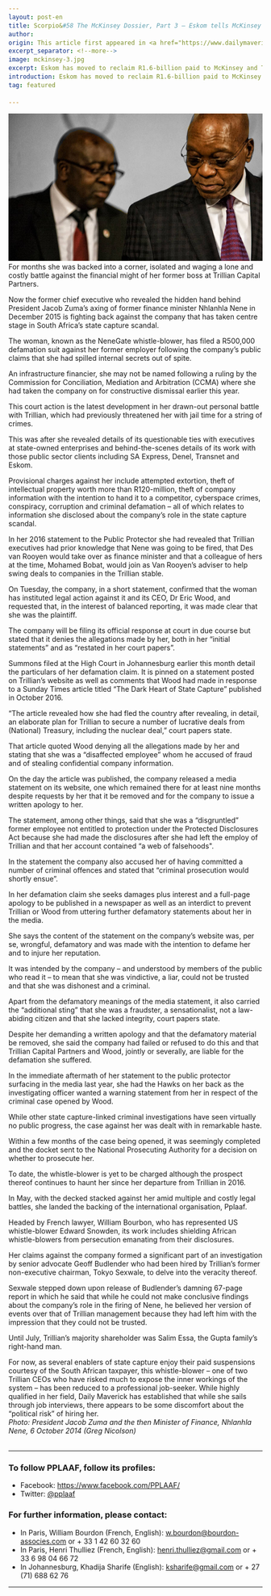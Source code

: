 ```yaml
---
layout: post-en
title: Scorpio&#58 The McKinsey Dossier, Part 3 – Eskom tells McKinsey and Trillian to PayBackTheMoney
author:
origin: This article first appeared in <a href="https://www.dailymaverick.co.za/article/2017-10-06-amabhungane-scorpio-the-mckinsey-dossier-part-3-eskom-tells-mckinsey-and-trillian-to-paybackthemoney/#.Wdo6g2iCzIU" target="_blank">the Daily Maverick</a>
excerpt_separator: <!--more-->
image: mckinsey-3.jpg
excerpt: Eskom has moved to reclaim R1.6-billion paid to McKinsey and Trillian for a consulting project that left the power utility “open to excessive economic exposure”, according to a confidential report. By Susan Comrie for AMABHUNGANE and Pauli van Wyk for SCORPIO.
introduction: Eskom has moved to reclaim R1.6-billion paid to McKinsey and Trillian for a consulting project that left the power utility “open to excessive economic exposure”, according to a confidential report. By Susan Comrie for AMABHUNGANE and Pauli van Wyk for SCORPIO.
tag: featured

---
```



 <img class="img-responsive img-post center-block" src="/img/posts/nenewhistle.jpg" title="Photo: President Jacob Zuma and the then Minister of Finance, Nhlanhla Nene, 6 October 2014 (Greg Nicolson)"> 

<br>
For months she was backed into a corner, isolated and waging a lone and costly battle against the financial might of her former boss at Trillian Capital Partners.

Now the former chief executive who revealed the hidden hand behind President Jacob Zuma’s axing of former finance minister Nhlanhla Nene in December 2015 is fighting back against the company that has taken centre stage in South Africa’s state capture scandal.

The woman, known as the NeneGate whistle-blower, has filed a R500,000 defamation suit against her former employer following the company’s public claims that she had spilled internal secrets out of spite.

An infrastructure financier, she may not be named following a ruling by the Commission for Conciliation, Mediation and Arbitration (CCMA) where she had taken the company on for constructive dismissal earlier this year.

This court action is the latest development in her drawn-out personal battle with Trillian, which had previously threatened her with jail time for a string of crimes.

This was after she revealed details of its questionable ties with executives at state-owned enterprises and behind-the-scenes details of its work with those public sector clients including SA Express, Denel, Transnet and Eskom.

Provisional charges against her include attempted extortion, theft of intellectual property worth more than R120-million, theft of company information with the intention to hand it to a competitor, cyberspace crimes, conspiracy, corruption and criminal defamation – all of which relates to information she disclosed about the company’s role in the state capture scandal.

In her 2016 statement to the Public Protector she had revealed that Trillian executives had prior knowledge that Nene was going to be fired, that Des van Rooyen would take over as finance minister and that a colleague of hers at the time, Mohamed Bobat, would join as Van Rooyen’s adviser to help swing deals to companies in the Trillian stable.

On Tuesday, the company, in a short statement, confirmed that the woman has instituted legal action against it and its CEO, Dr Eric Wood, and requested that, in the interest of balanced reporting, it was made clear that she was the plaintiff.

The company will be filing its official response at court in due course but stated that it denies the allegations made by her, both in her “initial statements” and as “restated in her court papers”.

Summons filed at the High Court in Johannesburg earlier this month detail the particulars of her defamation claim. It is pinned on a statement posted on Trillian’s website as well as comments that Wood had made in response to a Sunday Times article titled “The Dark Heart of State Capture” published in October 2016.

“The article revealed how she had fled the country after revealing, in detail, an elaborate plan for Trillian to secure a number of lucrative deals from (National) Treasury, including the nuclear deal,” court papers state.

That article quoted Wood denying all the allegations made by her and stating that she was a “disaffected employee” whom he accused of fraud and of stealing confidential company information.

On the day the article was published, the company released a media statement on its website, one which remained there for at least nine months despite requests by her that it be removed and for the company to issue a written apology to her.

The statement, among other things, said that she was a “disgruntled” former employee not entitled to protection under the Protected Disclosures Act because she had made the disclosures after she had left the employ of Trillian and that her account contained “a web of falsehoods".

In the statement the company also accused her of having committed a number of criminal offences and stated that “criminal prosecution would shortly ensue”.

In her defamation claim she seeks damages plus interest and a full-page apology to be published in a newspaper as well as an interdict to prevent Trillian or Wood from uttering further defamatory statements about her in the media.

She says the content of the statement on the company’s website was, per se, wrongful, defamatory and was made with the intention to defame her and to injure her reputation.

It was intended by the company – and understood by members of the public who read it – to mean that she was vindictive, a liar, could not be trusted and that she was dishonest and a criminal.

Apart from the defamatory meanings of the media statement, it also carried the “additional sting” that she was a fraudster, a sensationalist, not a law-abiding citizen and that she lacked integrity, court papers state.

Despite her demanding a written apology and that the defamatory material be removed, she said the company had failed or refused to do this and that Trillian Capital Partners and Wood, jointly or severally, are liable for the defamation she suffered.

In the immediate aftermath of her statement to the public protector surfacing in the media last year, she had the Hawks on her back as the investigating officer wanted a warning statement from her in respect of the criminal case opened by Wood.

While other state capture-linked criminal investigations have seen virtually no public progress, the case against her was dealt with in remarkable haste.

Within a few months of the case being opened, it was seemingly completed and the docket sent to the National Prosecuting Authority for a decision on whether to prosecute her.

To date, the whistle-blower is yet to be charged although the prospect thereof continues to haunt her since her departure from Trillian in 2016.

In May, with the decked stacked against her amid multiple and costly legal battles, she landed the backing of the international organisation, Pplaaf.

Headed by French lawyer, William Bourbon, who has represented US whistle-blower Edward Snowden, its work includes shielding African whistle-blowers from persecution emanating from their disclosures.

Her claims against the company formed a significant part of an investigation by senior advocate Geoff Budlender who had been hired by Trillian’s former non-executive chairman, Tokyo Sexwale, to delve into the veracity thereof.

Sexwale stepped down upon release of Budlender’s damning 67-page report in which he said that while he could not make conclusive findings about the company’s role in the firing of Nene, he believed her version of events over that of Trillian management because they had left him with the impression that they could not be trusted.

Until July, Trillian’s majority shareholder was Salim Essa, the Gupta family’s right-hand man.

For now, as several enablers of state capture enjoy their paid suspensions courtesy of the South African taxpayer, this whistle-blower – one of two Trillian CEOs who have risked much to expose the inner workings of the system – has been reduced to a professional job-seeker. While highly qualified in her field, Daily Maverick has established that while she sails through job interviews, there appears to be some discomfort about the “political risk” of hiring her. 
<br>
_Photo: President Jacob Zuma and the then Minister of Finance, Nhlanhla Nene, 6 October 2014 (Greg Nicolson)_
<br>
<br>

----------------------

### To follow PPLAAF, follow its profiles:
- Facebook: <https://www.facebook.com/PPLAAF/>
- Twitter: [@pplaaf](https://twitter.com/pplaaf)

### For further information, please contact:
- In Paris, William Bourdon (French, English): [w.bourdon@bourdon-associes.com](mailto:w.bourdon@bourdon-associes.com) or + 33 1 42 60 32 60
- In Paris, Henri Thulliez (French, English): [henri.thulliez@gmail.com](mailto:henri.thulliez@gmail.com) or + 33 6 98 04 66 72
- In Johannesburg, Khadija Sharife (English): [ksharife@gmail.com](mailto:ksharife@gmail.com) or + 27 (71) 688 62 76 




-----
